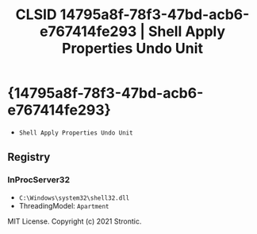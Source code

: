 ﻿---
title: "CLSID 14795a8f-78f3-47bd-acb6-e767414fe293 | Shell Apply Properties Undo Unit"
excerpt: What is COM-Object CLSID 14795a8f-78f3-47bd-acb6-e767414fe293?
---

# {14795a8f-78f3-47bd-acb6-e767414fe293}

* `Shell Apply Properties Undo Unit`

## Registry


### InProcServer32

* `C:\Windows\system32\shell32.dll`
* ThreadingModel: `Apartment`

MIT License. Copyright (c) 2021 Strontic.


